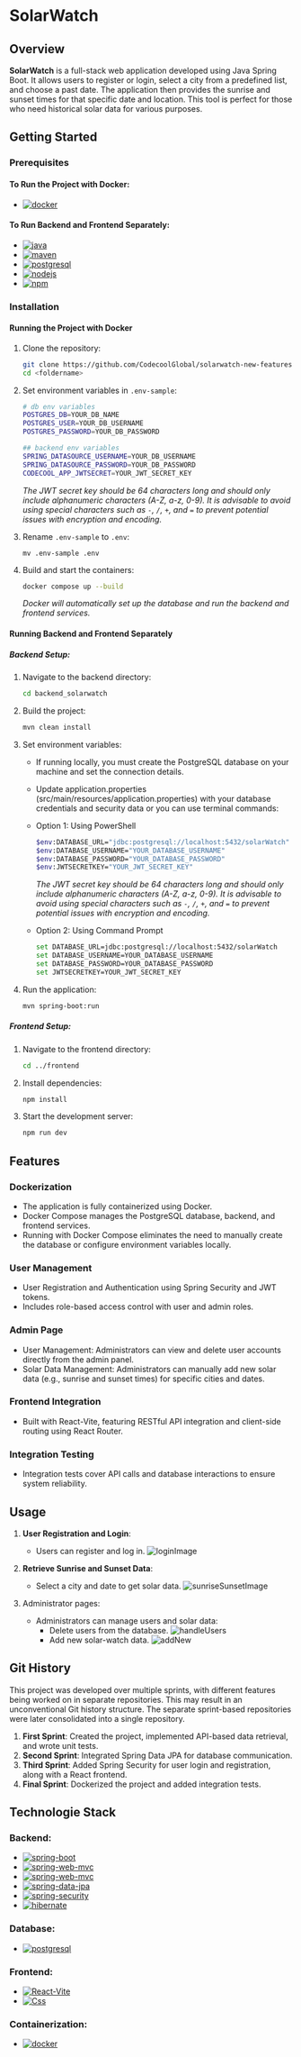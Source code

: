 # SolarWatch

## Overview

**SolarWatch** is a full-stack web application developed using Java Spring Boot. It allows users to register or login, select a city from a predefined list, and choose a past date. The application then provides the sunrise and sunset times for that specific date and location. This tool is perfect for those who need historical solar data for various purposes.

## Getting Started

### Prerequisites

#### To Run the Project with Docker:
   - [![docker][docker]][docker-url]

#### To Run Backend and Frontend Separately:
  - [![java][java]][java-url]
  - [![maven][maven]][maven-url]
  - [![postgresql][postgresql]][postgresql-url]
  - [![nodejs][node.js]][node-url]
  - [![npm][npm]][npm-url]

### Installation

#### Running the Project with Docker
1. Clone the repository:
   ```bash
   git clone https://github.com/CodecoolGlobal/solarwatch-new-features-general-zsbrigi
   cd <foldername>
   ```

2. Set environment variables in `.env-sample`:
   ```bash
   # db env variables
   POSTGRES_DB=YOUR_DB_NAME
   POSTGRES_USER=YOUR_DB_USERNAME
   POSTGRES_PASSWORD=YOUR_DB_PASSWORD

   ## backend env variables
   SPRING_DATASOURCE_USERNAME=YOUR_DB_USERNAME
   SPRING_DATASOURCE_PASSWORD=YOUR_DB_PASSWORD
   CODECOOL_APP_JWTSECRET=YOUR_JWT_SECRET_KEY
   ```
   *The JWT secret key should be 64 characters long and should only include alphanumeric characters (A-Z, a-z, 0-9). It is advisable to avoid using special characters such as `-`, `/`, `+`, and `=` to prevent potential issues with encryption and encoding.*
3. Rename `.env-sample` to `.env`:
   ```
   mv .env-sample .env
   ```

4. Build and start the containers:
   ```bash
   docker compose up --build
   ```

   *Docker will automatically set up the database and run the backend and frontend services.*

#### Running Backend and Frontend Separately

##### Backend Setup:
1. Navigate to the backend directory:
   ```bash
   cd backend_solarwatch
   ```

2. Build the project:
   ```bash
   mvn clean install
   ```

3. Set environment variables:
   - If running locally, you must create the PostgreSQL database on your machine and set the connection details.
   - Update application.properties (src/main/resources/application.properties) with your database credentials and security data or you can use terminal commands:
   - Option 1: Using PowerShell
     ```bash
     $env:DATABASE_URL="jdbc:postgresql://localhost:5432/solarWatch"
     $env:DATABASE_USERNAME="YOUR_DATABASE_USERNAME"
     $env:DATABASE_PASSWORD="YOUR_DATABASE_PASSWORD"
     $env:JWTSECRETKEY="YOUR_JWT_SECRET_KEY"
     ```
     *The JWT secret key should be 64 characters long and should only include alphanumeric characters (A-Z, a-z, 0-9). It is advisable to avoid using special characters such as `-`, `/`, `+`, and `=` to prevent potential issues with encryption and encoding.*

   - Option 2: Using Command Prompt
     ```bash
     set DATABASE_URL=jdbc:postgresql://localhost:5432/solarWatch
     set DATABASE_USERNAME=YOUR_DATABASE_USERNAME
     set DATABASE_PASSWORD=YOUR_DATABASE_PASSWORD
     set JWTSECRETKEY=YOUR_JWT_SECRET_KEY
     ```

4. Run the application:
   ```bash
   mvn spring-boot:run
   ```

##### Frontend Setup:
1. Navigate to the frontend directory:
   ```bash
   cd ../frontend
   ```

2. Install dependencies:
   ```bash
   npm install
   ```

3. Start the development server:
   ```bash
   npm run dev
   ```

## Features

### Dockerization
- The application is fully containerized using Docker.
- Docker Compose manages the PostgreSQL database, backend, and frontend services.
- Running with Docker Compose eliminates the need to manually create the database or configure environment variables locally.

### User Management
- User Registration and Authentication using Spring Security and JWT tokens.
- Includes role-based access control with user and admin roles.

### Admin Page
- User Management: Administrators can view and delete user accounts directly from the admin panel.
- Solar Data Management: Administrators can manually add new solar data (e.g., sunrise and sunset times) for specific cities and dates.

### Frontend Integration
- Built with React-Vite, featuring RESTful API integration and client-side routing using React Router.

### Integration Testing
- Integration tests cover API calls and database interactions to ensure system reliability.

## Usage

1. **User Registration and Login**:
   - Users can register and log in.
     ![loginImage](.//ReadmeImages/loginPage.png)

2. **Retrieve Sunrise and Sunset Data**:
   - Select a city and date to get solar data.
     ![sunriseSunsetImage](.//ReadmeImages/sunrisesunsetPage.png)

3. Administrator pages:
   - Administrators can manage users and solar data:
      - Delete users from the database.
      ![handleUsers](./ReadmeImages/handleusers.png)
      - Add new solar-watch data.
      ![addNew](./ReadmeImages/addnew.png)
   

## Git History

This project was developed over multiple sprints, with different features being worked on in separate repositories. This may result in an unconventional Git history structure. The separate sprint-based repositories were later consolidated into a single repository.
1. **First Sprint**: Created the project, implemented API-based data retrieval, and wrote unit tests.
2. **Second Sprint**: Integrated Spring Data JPA for database communication.
3. **Third Sprint**: Added Spring Security for user login and registration, along with a React frontend.
4. **Final Sprint**: Dockerized the project and added integration tests.


## Technologie Stack
### Backend:
- [![spring-boot][spring-boot]][spring-boot-url]
- [![spring-web-mvc][spring-web-mvc]][spring-web-mvc-url]
- [![spring-web-mvc][spring-web-mvc]][spring-web-mvc-url]
- [![spring-data-jpa][spring-data-jpa]][spring-data-jpa-url]
- [![spring-security][spring-security]][spring-security-url]
- [![hibernate][hibernate]][hibernate-url]

### Database:
- [![postgresql][postgresql]][postgresql-url]

### Frontend:
- [![React-Vite][React-Vite]][Vite-URL]
- [![Css][Css3]][Css-url]

### Containerization:
- [![docker][docker]][docker-url]

[React-Vite]: https://img.shields.io/badge/-Vite-D3D3D3?logo=Vite&logoColor=646CFF
[Vite-URL]: https://vitejs.dev/guide/

[Css3]: https://img.shields.io/badge/Css-4361ee?style=for-the-badge&logo=css&logoColor=61DAFB
[Css-url]: https://en.wikipedia.org/wiki/CSS

[docker]: https://img.shields.io/badge/Docker-2496ED?style=for-the-badge&logo=docker&logoColor=white
[docker-url]: https://docs.docker.com/engine/install/

[spring-boot]: https://img.shields.io/badge/SpringBoot-6DB33F?style=for-the-badge&logo=Spring&logoColor=white
[spring-boot-url]: https://docs.spring.io/spring-boot/installing.html

[spring-web-mvc]: https://img.shields.io/badge/SPRING%20WEB%20MVC-6DB33F?style=for-the-badge&logo=Spring&logoColor=white
[spring-web-mvc-url]: https://docs.spring.io/spring-framework/reference/web/webmvc.html

[spring-data-jpa]: https://img.shields.io/badge/SPRING%20DATA%20JPA-6DB33F?style=for-the-badge&logo=Spring&logoColor=white
[spring-data-jpa-url]: https://spring.io/projects/spring-data-jpa

[spring-security]: https://img.shields.io/badge/Spring%20Security-6DB33F?style=for-the-badge&logo=springsecurity&logoColor=white
[spring-security-url]: https://spring.io/projects/spring-security

[hibernate]: https://img.shields.io/badge/Hibernate-59666C?style=for-the-badge&logo=hibernate&logoColor=white
[hibernate-url]: https://hibernate.org/ 

[postgresql]: https://img.shields.io/badge/postgresql-4169e1?style=for-the-badge&logo=postgresql&logoColor=white
[postgresql-url]: https://www.postgresql.org/download/

[java]: https://img.shields.io/badge/Java-17%2B-ED8B00?style=for-the-badge&labelColor=ED8B00&logo=java&color=808080[Java
[java-url]: https://www.java.com/en/download/

[maven]: https://img.shields.io/badge/Maven-4%2B-ED8B00?style=for-the-badge&labelColor=ED8B00&logo=maven&color=808080[Maven
[maven-url]: https://maven.apache.org/

[node.js]: https://img.shields.io/badge/Node.js-339933?style=for-the-badge&logo=nodedotjs&logoColor=white
[node-url]: https://nodejs.org/en

[npm]: https://img.shields.io/badge/npm-CB3837?style=for-the-badge&logo=npm&logoColor=white
[npm-url]: https://www.npmjs.com/